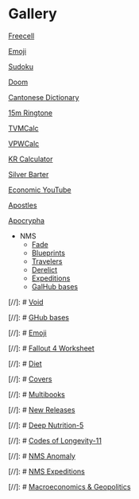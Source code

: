 # Gallery

[Freecell](http://freecell-mobile.appspot.com/)

[Emoji](https://shirha.github.io/emoji/)

[Sudoku](https://bl.ocks.org/shirha/raw/f7299bf9862dd7f8c1c3b30d909ab5ff/)

[Doom](https://drive.google.com/open?id=15tkgXE1KFRBEXvJIuYmsN-htulK4ZceT)

[Cantonese Dictionary](https://bl.ocks.org/shirha/raw/ac03b7bdb80204080320763367014d98/)

[15m Ringtone](https://bl.ocks.org/shirha/raw/1b5b145ed30e68aa7c6ee1039133a3ab/)

[TVMCalc](https://bl.ocks.org/shirha/raw/79a30ac4a4691286b03e1abf393d3ad9/)

[VPWCalc](https://bl.ocks.org/shirha/raw/a5b36440d91d35ec4f4afb423ce9b4ca/)

[KR Calculator](https://bl.ocks.org/shirha/raw/da239b2c87d0b0196a1491563eebed54/)

[Silver Barter](https://bl.ocks.org/shirha/raw/599eb864ae1703b6b0ad0cd21ecc19c6/)

[Economic YouTube](https://shirha.github.io/economy/)

[Apostles](https://bl.ocks.org/shirha/raw/272818e67d0b952bc5188731c11c0c53/)

[Apocrypha](https://bl.ocks.org/shirha/raw/972a54b89c7dcbfe053eff385ab3dcd7/)

* NMS
    - [Fade](https://shirha.github.io/fade/)
    - [Blueprints](https://bl.ocks.org/shirha/raw/87d7efae3cb0aaaba0a61b72773f82cb/)
    - [Travelers](https://bl.ocks.org/shirha/raw/004f6d1386c72b4ac438fad61495376b/)
    - [Derelict](https://bl.ocks.org/shirha/raw/dab64a35b092bee024462257100f5fc2/)
    - [Expeditions](https://shirha.github.io/expedition/) 
    - [GalHub bases](https://shirha.github.io/ghbases/)

[//]: # [Void](https://bl.ocks.org/shirha/raw/4abce9522fd08b6f99a23f808e396d80/)

[//]: # [GHub bases](https://bl.ocks.org/shirha/raw/44461905ea26e4a3ce0f8b33bd76fe17/)

[//]: # [Emoji](https://bl.ocks.org/shirha/raw/8ecae0af3666d30a7210fb1b6e7d1df7/)

[//]: # [Fallout 4 Worksheet](https://bl.ocks.org/shirha/raw/e53bf7f5821ed15ac469bbabafd1060e)

[//]: # [Diet](https://bl.ocks.org/shirha/raw/bf808f78666e33e8612666075e3877ed/)

[//]: # [Covers](https://bl.ocks.org/shirha/raw/e92996647c2f2029078c734efd51bd39/)

[//]: # [Multibooks](https://bl.ocks.org/shirha/raw/f75cd69b13b83d12acc0e7a4d576dbb8/)

[//]: # [New Releases](https://bl.ocks.org/shirha/raw/bb6c0e5046f8529c4ea1598be961ea11/)

[//]: # [Deep Nutrition-5](https://bl.ocks.org/shirha/raw/0f590c7351d4194b7c0facd04d914ba4/)

[//]: # [Codes of Longevity-11](https://bl.ocks.org/shirha/raw/0bde297ce8d5f5d2755e9e48c7ebbbc4/)

[//]: # [NMS Anomaly](https://bl.ocks.org/shirha/raw/f59a0d1fc170efb208251831e34dc8cd/)

[//]: # [NMS Expeditions](https://bl.ocks.org/shirha/raw/e8caf3d1bad34e86ad36c2f85508b19a/)

[//]: # [Macroeconomics & Geopolitics](https://bl.ocks.org/shirha/raw/9f6aa8c217c826a899f8956cf144a12b/)

